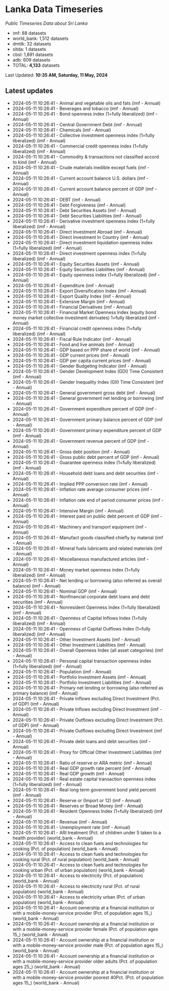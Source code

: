 # Lanka Data Timeseries
*Public Timeseries Data about Sri Lanka*

* imf: 88 datasets
* world_bank: 1,512 datasets
* dmtlk: 32 datasets
* sltda: 1 datasets
* cbsl: 1,891 datasets
* adb: 609 datasets
* TOTAL: **4,133** datasets

Last Updated: **10:35 AM, Saturday, 11 May, 2024**

## Latest updates

* 2024-05-11 10:26:41 - Animal and vegetable oils and fats (imf - Annual)
* 2024-05-11 10:26:41 - Beverages and tobacco (imf - Annual)
* 2024-05-11 10:26:41 - Bond openness index (1=fully liberalized) (imf - Annual)
* 2024-05-11 10:26:41 - Central Government Debt (imf - Annual)
* 2024-05-11 10:26:41 - Chemicals (imf - Annual)
* 2024-05-11 10:26:41 - Collective investment openness index (1=fully liberalized) (imf - Annual)
* 2024-05-11 10:26:41 - Commercial credit openness index (1=fully liberalized) (imf - Annual)
* 2024-05-11 10:26:41 - Commodity & transactions not classified accord to kind (imf - Annual)
* 2024-05-11 10:26:41 - Crude materials inedible except fuels (imf - Annual)
* 2024-05-11 10:26:41 - Current account balance U.S. dollars (imf - Annual)
* 2024-05-11 10:26:41 - Current account balance percent of GDP (imf - Annual)
* 2024-05-11 10:26:41 - DEBT (imf - Annual)
* 2024-05-11 10:26:41 - Debt Forgiveness (imf - Annual)
* 2024-05-11 10:26:41 - Debt Securities Assets (imf - Annual)
* 2024-05-11 10:26:41 - Debt Securities Liabilities (imf - Annual)
* 2024-05-11 10:26:41 - Derivative investment openness index (1=fully liberalized) (imf - Annual)
* 2024-05-11 10:26:41 - Direct Investment Abroad (imf - Annual)
* 2024-05-11 10:26:41 - Direct Investment In Country (imf - Annual)
* 2024-05-11 10:26:41 - Direct investment liquidation openness index (1=fully liberalized) (imf - Annual)
* 2024-05-11 10:26:41 - Direct investment openness index (1=fully liberalized) (imf - Annual)
* 2024-05-11 10:26:41 - Equity Securities Assets (imf - Annual)
* 2024-05-11 10:26:41 - Equity Securities Liabilities (imf - Annual)
* 2024-05-11 10:26:41 - Equity openness index (1=fully liberalized) (imf - Annual)
* 2024-05-11 10:26:41 - Expenditure (imf - Annual)
* 2024-05-11 10:26:41 - Export Diversification Index (imf - Annual)
* 2024-05-11 10:26:41 - Export Quality Index (imf - Annual)
* 2024-05-11 10:26:41 - Extensive Margin (imf - Annual)
* 2024-05-11 10:26:41 - Financial Derivatives (imf - Annual)
* 2024-05-11 10:26:41 - Financial Market Openness Index (equity bond money market collective investment derivates) 1=fully liberalized (imf - Annual)
* 2024-05-11 10:26:41 - Financial credit openness index (1=fully liberalized) (imf - Annual)
* 2024-05-11 10:26:41 - Fiscal Rule Indicator (imf - Annual)
* 2024-05-11 10:26:41 - Food and live animals (imf - Annual)
* 2024-05-11 10:26:41 - GDP based on PPP share of world (imf - Annual)
* 2024-05-11 10:26:41 - GDP current prices (imf - Annual)
* 2024-05-11 10:26:41 - GDP per capita current prices (imf - Annual)
* 2024-05-11 10:26:41 - Gender Budgeting Indicator (imf - Annual)
* 2024-05-11 10:26:41 - Gender Development Index (GDI) Time Consistent (imf - Annual)
* 2024-05-11 10:26:41 - Gender Inequality Index (GII) Time Consistent (imf - Annual)
* 2024-05-11 10:26:41 - General government gross debt (imf - Annual)
* 2024-05-11 10:26:41 - General government net lending or borrowing (imf - Annual)
* 2024-05-11 10:26:41 - Government expenditure percent of GDP (imf - Annual)
* 2024-05-11 10:26:41 - Government primary balance percent of GDP (imf - Annual)
* 2024-05-11 10:26:41 - Government primary expenditure percent of GDP (imf - Annual)
* 2024-05-11 10:26:41 - Government revenue percent of GDP (imf - Annual)
* 2024-05-11 10:26:41 - Gross debt position (imf - Annual)
* 2024-05-11 10:26:41 - Gross public debt percent of GDP (imf - Annual)
* 2024-05-11 10:26:41 - Guarantee openness index (1=fully liberalized) (imf - Annual)
* 2024-05-11 10:26:41 - Household debt loans and debt securities (imf - Annual)
* 2024-05-11 10:26:41 - Implied PPP conversion rate (imf - Annual)
* 2024-05-11 10:26:41 - Inflation rate average consumer prices (imf - Annual)
* 2024-05-11 10:26:41 - Inflation rate end of period consumer prices (imf - Annual)
* 2024-05-11 10:26:41 - Intensive Margin (imf - Annual)
* 2024-05-11 10:26:41 - Interest paid on public debt percent of GDP (imf - Annual)
* 2024-05-11 10:26:41 - Machinery and transport equipment (imf - Annual)
* 2024-05-11 10:26:41 - Manufact goods classified chiefly by material (imf - Annual)
* 2024-05-11 10:26:41 - Mineral fuels lubricants and related materials (imf - Annual)
* 2024-05-11 10:26:41 - Miscellaneous manufactured articles (imf - Annual)
* 2024-05-11 10:26:41 - Money market openness index (1=fully liberalized) (imf - Annual)
* 2024-05-11 10:26:41 - Net lending or borrowing (also referred as overall balance) (imf - Annual)
* 2024-05-11 10:26:41 - Nominal GDP (imf - Annual)
* 2024-05-11 10:26:41 - Nonfinancial corporate debt loans and debt securities (imf - Annual)
* 2024-05-11 10:26:41 - Nonresident Openness Index (1=fully liberalized) (imf - Annual)
* 2024-05-11 10:26:41 - Openness of Capital Inflows Index (1=fully liberalized) (imf - Annual)
* 2024-05-11 10:26:41 - Openness of Capital Outflows Index (1=fully liberalized) (imf - Annual)
* 2024-05-11 10:26:41 - Other Investment Assets (imf - Annual)
* 2024-05-11 10:26:41 - Other Investment Liabilities (imf - Annual)
* 2024-05-11 10:26:41 - Overall Openness Index (all asset categories) (imf - Annual)
* 2024-05-11 10:26:41 - Personal capital transaction openness index (1=fully liberalized) (imf - Annual)
* 2024-05-11 10:26:41 - Population (imf - Annual)
* 2024-05-11 10:26:41 - Portfolio Investment Assets (imf - Annual)
* 2024-05-11 10:26:41 - Portfolio Investment Liabilities (imf - Annual)
* 2024-05-11 10:26:41 - Primary net lending or borrowing (also referred as primary balance) (imf - Annual)
* 2024-05-11 10:26:41 - Private Inflows excluding Direct Investment (Pct. of GDP) (imf - Annual)
* 2024-05-11 10:26:41 - Private Inflows excluding Direct Investment (imf - Annual)
* 2024-05-11 10:26:41 - Private Outflows excluding Direct Investment (Pct. of GDP) (imf - Annual)
* 2024-05-11 10:26:41 - Private Outflows excluding Direct Investment (imf - Annual)
* 2024-05-11 10:26:41 - Private debt loans and debt securities (imf - Annual)
* 2024-05-11 10:26:41 - Proxy for Official Other Investment Liabilities (imf - Annual)
* 2024-05-11 10:26:41 - Ratio of reserve or ARA metric (imf - Annual)
* 2024-05-11 10:26:41 - Real GDP growth rate percent (imf - Annual)
* 2024-05-11 10:26:41 - Real GDP growth (imf - Annual)
* 2024-05-11 10:26:41 - Real estate capital transaction openness index (1=fully liberalized) (imf - Annual)
* 2024-05-11 10:26:41 - Real long term government bond yield percent (imf - Annual)
* 2024-05-11 10:26:41 - Reserve or (Import or 12) (imf - Annual)
* 2024-05-11 10:26:41 - Reserves or Broad Money (imf - Annual)
* 2024-05-11 10:26:41 - Resident Openness Index (1=fully liberalized) (imf - Annual)
* 2024-05-11 10:26:41 - Revenue (imf - Annual)
* 2024-05-11 10:26:41 - Unemployment rate (imf - Annual)
* 2024-05-11 10:26:41 - ARI treatment (Pct. of children under 5 taken to a health provider) (world_bank - Annual)
* 2024-05-11 10:26:41 - Access to clean fuels and technologies for cooking (Pct. of population) (world_bank - Annual)
* 2024-05-11 10:26:41 - Access to clean fuels and technologies for cooking rural (Pct. of rural population) (world_bank - Annual)
* 2024-05-11 10:26:41 - Access to clean fuels and technologies for cooking urban (Pct. of urban population) (world_bank - Annual)
* 2024-05-11 10:26:41 - Access to electricity (Pct. of population) (world_bank - Annual)
* 2024-05-11 10:26:41 - Access to electricity rural (Pct. of rural population) (world_bank - Annual)
* 2024-05-11 10:26:41 - Access to electricity urban (Pct. of urban population) (world_bank - Annual)
* 2024-05-11 10:26:41 - Account ownership at a financial institution or with a mobile-money-service provider (Pct. of population ages 15_) (world_bank - Annual)
* 2024-05-11 10:26:41 - Account ownership at a financial institution or with a mobile-money-service provider female (Pct. of population ages 15_) (world_bank - Annual)
* 2024-05-11 10:26:41 - Account ownership at a financial institution or with a mobile-money-service provider male (Pct. of population ages 15_) (world_bank - Annual)
* 2024-05-11 10:26:41 - Account ownership at a financial institution or with a mobile-money-service provider older adults (Pct. of population ages 25_) (world_bank - Annual)
* 2024-05-11 10:26:41 - Account ownership at a financial institution or with a mobile-money-service provider poorest 40Pct. (Pct. of population ages 15_) (world_bank - Annual)